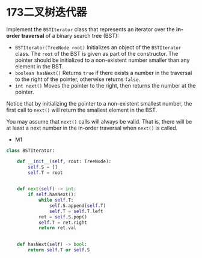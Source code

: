 # 173二叉树迭代器

Implement the `BSTIterator` class that represents an iterator over the **in-order traversal** of a binary search tree (BST):

- `BSTIterator(TreeNode root)` Initializes an object of the `BSTIterator` class. The `root` of the BST is given as part of the constructor. The pointer should be initialized to a non-existent number smaller than any element in the BST.
- `boolean hasNext()` Returns `true` if there exists a number in the traversal to the right of the pointer, otherwise returns `false`.
- `int next()` Moves the pointer to the right, then returns the number at the pointer.

Notice that by initializing the pointer to a non-existent smallest number, the first call to `next()` will return the smallest element in the BST.

You may assume that `next()` calls will always be valid. That is, there will be at least a next number in the in-order traversal when `next()` is called.



* M1

```python
class BSTIterator:

    def __init__(self, root: TreeNode):
        self.S = []
        self.T = root
        

    def next(self) -> int:
        if self.hasNext():
            while self.T:
                self.S.append(self.T)
                self.T = self.T.left
            ret = self.S.pop()
            self.T = ret.right
            return ret.val
        

    def hasNext(self) -> bool:
        return self.T or self.S
```

